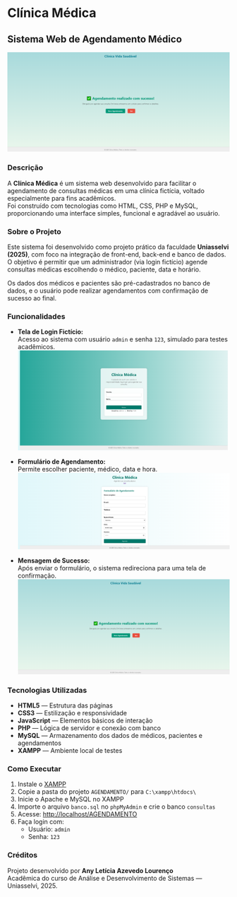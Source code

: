 # Clínica Médica  
## Sistema Web de Agendamento Médico

![Tela de Sucesso ](https://github.com/AnyLeticia/Clinica-Medica/blob/main/imagens/sucesso.png)

### Descrição

A **Clínica Médica** é um sistema web desenvolvido para facilitar o agendamento de consultas médicas em uma clínica fictícia, voltado especialmente para fins acadêmicos.  
Foi construído com tecnologias como HTML, CSS, PHP e MySQL, proporcionando uma interface simples, funcional e agradável ao usuário.


### Sobre o Projeto

Este sistema foi desenvolvido como projeto prático da faculdade **Uniasselvi (2025)**, com foco na integração de front-end, back-end e banco de dados.
O objetivo é permitir que um administrador (via login fictício) agende consultas médicas escolhendo o médico, paciente, data e horário.

Os dados dos médicos e pacientes são pré-cadastrados no banco de dados, e o usuário pode realizar agendamentos com confirmação de sucesso ao final.


### Funcionalidades

- **Tela de Login Fictício:**  
  Acesso ao sistema com usuário `admin` e senha `123`, simulado para testes acadêmicos.  
  ![Tela de Login](https://github.com/AnyLeticia/Clinica-Medica/blob/main/imagens/login.png)

- **Formulário de Agendamento:**  
  Permite escolher paciente, médico, data e hora.  
  ![Formulário de Agendamento](https://github.com/AnyLeticia/Clinica-Medica/blob/main/imagens/agendamento.png)

- **Mensagem de Sucesso:**  
  Após enviar o formulário, o sistema redireciona para uma tela de confirmação.  
  ![Agendamento Sucesso](https://github.com/AnyLeticia/Clinica-Medica/blob/main/imagens/sucesso.png)


### Tecnologias Utilizadas

- **HTML5** — Estrutura das páginas  
- **CSS3** — Estilização e responsividade  
- **JavaScript** — Elementos básicos de interação  
- **PHP** — Lógica de servidor e conexão com banco  
- **MySQL** — Armazenamento dos dados de médicos, pacientes e agendamentos  
- **XAMPP** — Ambiente local de testes


### Como Executar

1. Instale o [XAMPP](https://www.apachefriends.org/index.html)
2. Copie a pasta do projeto `AGENDAMENTO/` para `C:\xampp\htdocs\`
3. Inicie o Apache e MySQL no XAMPP
4. Importe o arquivo `banco.sql` no `phpMyAdmin` e crie o banco `consultas`
5. Acesse: [http://localhost/AGENDAMENTO](http://localhost/AGENDAMENTO)
6. Faça login com:
   - Usuário: `admin`  
   - Senha: `123`


### Créditos

Projeto desenvolvido por **Any Letícia Azevedo Lourenço**  
Acadêmica do curso de Análise e Desenvolvimento de Sistemas — Uniasselvi, 2025.
